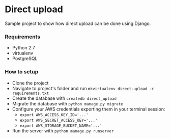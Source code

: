 # Direct upload
Sample project to show how direct upload can be done using Django.

### Requirements
- Python 2.7
- virtualenv
- PostgreSQL


### How to setup
- Clone the project
- Navigate to project's folder and run `mkvirtualenv direct-upload -r requirements.txt`
- Create the database with `createdb direct_upload`
- Migrate the database with `python manage.py migrate`
- Configure your AWS credentials exporting them in your terminal session:
    - `export AWS_ACCESS_KEY_ID='...'`
    - `export AWS_SECRET_ACCESS_KEY='...'`
    - `export AWS_STORAGE_BUCKET_NAME='...'`
- Run the server with `python manage.py runserver`
